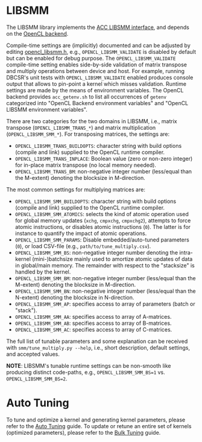 # LIBSMM

The LIBSMM library implements the [ACC LIBSMM interface](https://github.com/cp2k/dbcsr/blob/develop/src/acc/acc_libsmm.h), and depends on the [OpenCL backend](https://github.com/cp2k/dbcsr/blob/develop/src/acc/opencl/README.md).

Compile-time settings are (implicitly) documented and can be adjusted by editing [opencl_libsmm.h](https://github.com/cp2k/dbcsr/blob/develop/src/acc/opencl/smm/opencl_libsmm.h), e.g., `OPENCL_LIBSMM_VALIDATE` is disabled by default but can be enabled for debug purpose. The `OPENCL_LIBSMM_VALIDATE` compile-time setting enables side-by-side validation of matrix transpose and multiply operations between device and host. For example, running DBCSR's unit tests with `OPENCL_LIBSMM_VALIDATE` enabled produces console output that allows to pin-point a kernel which misses validation. Runtime settings are made by the means of environment variables. The OpenCL backend provides `acc_getenv.sh` to list all occurrences of `getenv` categorized into "OpenCL Backend environment variables" and "OpenCL LIBSMM environment variables".

There are two categories for the two domains in LIBSMM, i.e., matrix transpose (`OPENCL_LIBSMM_TRANS_*`) and matrix multiplication (`OPENCL_LIBSMM_SMM_*`). For transposing matrices, the settings are:

* `OPENCL_LIBSMM_TRANS_BUILDOPTS`: character string with build options (compile and link) supplied to the OpenCL runtime compiler.
* `OPENCL_LIBSMM_TRANS_INPLACE`: Boolean value (zero or non-zero integer) for in-place matrix transpose (no local memory needed).
* `OPENCL_LIBSMM_TRANS_BM`: non-negative integer number (less/equal than the M-extent) denoting the blocksize in M-direction.

The most common settings for multiplying matrices are:

* `OPENCL_LIBSMM_SMM_BUILDOPTS`: character string with build options (compile and link) supplied to the OpenCL runtime compiler.
* `OPENCL_LIBSMM_SMM_ATOMICS`: selects the kind of atomic operation used for global memory updates (`xchg`, `cmpxchg`, `cmpxchg2`), attempts to force atomic instructions, or disables atomic instructions (`0`). The latter is for instance to quantify the impact of atomic operations.
* `OPENCL_LIBSMM_SMM_PARAMS`: Disable embedded/auto-tuned parameters (`0`), or load CSV-file (e.g., `path/to/tune_multiply.csv`).
* `OPENCL_LIBSMM_SMM_BS`: non-negative integer number denoting the intra-kernel (mini-)batchsize mainly used to amortize atomic updates of data in global/main memory. The remainder with respect to the "stacksize" is handled by the kernel.
* `OPENCL_LIBSMM_SMM_BM`: non-negative integer number (less/equal than the M-extent) denoting the blocksize in M-direction.
* `OPENCL_LIBSMM_SMM_BN`: non-negative integer number (less/equal than the N-extent) denoting the blocksize in N-direction.
* `OPENCL_LIBSMM_SMM_AP`: specifies access to array of parameters (batch or "stack").
* `OPENCL_LIBSMM_SMM_AA`: specifies access to array of A-matrices.
* `OPENCL_LIBSMM_SMM_AB`: specifies access to array of B-matrices.
* `OPENCL_LIBSMM_SMM_AC`: specifies access to array of C-matrices.

The full list of tunable parameters and some explanation can be received with `smm/tune_multiply.py --help`, i.e., short description, default settings, and accepted values.

**NOTE**: LIBSMM's tunable runtime settings can be non-smooth like producing distinct code-paths, e.g., `OPENCL_LIBSMM_SMM_BS=1` vs. `OPENCL_LIBSMM_SMM_BS=2`.

# Auto Tuning

To tune and optimize a kernel and generating kernel parameters, please refer to the [Auto Tuning](https://cp2k.github.io/dbcsr/develop/page/3-developer-guide/3-programming/2-accelerator-backend/3-libsmm_ocl/1-autotune.html) guide. To update or retune an entire set of kernels (optimized parameters), please refer to the [Bulk Tuning](https://cp2k.github.io/dbcsr/develop/page/3-developer-guide/3-programming/2-accelerator-backend/3-libsmm_ocl/2-bulktune.html) guide.

